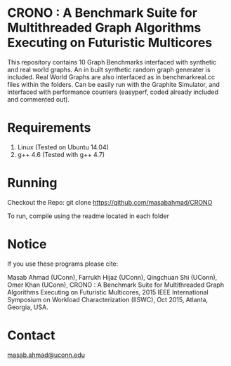 
CRONO : A Benchmark Suite for Multithreaded Graph Algorithms Executing on Futuristic Multicores
====================================================================

This repository contains 10 Graph Benchmarks interfaced with synthetic and real world graphs.
An in built synthetic random graph generater is included.
Real World Graphs are also interfaced as in benchmarkreal.cc files within the folders.
Can be easily run with the Graphite Simulator, and interfaced with performance counters (easyperf, coded already included and commented out).

Requirements
============

1. Linux (Tested on Ubuntu 14.04)
2. g++ 4.6 (Tested with g++ 4.7)

Running
=======

Checkout the Repo:
git clone https://github.com/masabahmad/CRONO

To run, compile using the readme located in each folder

Notice
======

If you use these programs please cite:

Masab Ahmad (UConn), Farrukh Hijaz (UConn), Qingchuan Shi (UConn), Omer Khan (UConn), CRONO : A Benchmark Suite for Multithreaded Graph Algorithms Executing on Futuristic Multicores, 2015 IEEE International Symposium on Workload Characterization (IISWC), Oct 2015, Atlanta, Georgia, USA.

Contact
=======

masab.ahmad@uconn.edu
